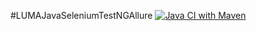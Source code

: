 #LUMAJavaSeleniumTestNGAllure
[![Java CI with Maven](https://github.com/SafronovaOlga/LUMAJavaSeleniumTestNGAllure/actions/workflows/build.yml/badge.svg)](https://github.com/SafronovaOlga/LUMAJavaSeleniumTestNGAllure/actions/workflows/build.yml)
